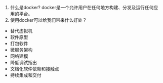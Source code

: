 1. 什么是docker?
docker是一个允许用户在任何地方构建、分发及运行任何应用的平台。
2. 使用docker可以给我们带来什么好处？
+ 替代虚拟机
+ 软件原型
+ 打包软件
+ 微服务架构
+ 网络建模
+ 降低调试指出
+ 文档化软件依赖和接触点
+ 持续集成和交付
